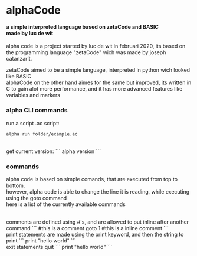 # alphaCode

#### a simple interpreted language based on zetaCode and BASIC <br> made by luc de wit

alpha code is a project started by luc de wit in februari 2020, its based on the programming language "zetaCode" wich was made by joseph catanzarit.

zetaCode aimed to be a simple language, interpreted in python wich looked like BASIC<br>
alphaCode on the other hand aimes for the same but improved, its written in C to gain alot more performance, and it has more advanced features like variables and markers

### alpha CLI commands
run a script .ac script:
```
alpha run folder/example.ac
```
<br>
get current version:
```
alpha version
```

### commands
alpha code is based on simple comands, that are executed from top to bottom.<br>
however, alpha code is able to change the line it is reading, while executing using the goto command<br>
here is a list of the currently available commands

<br>
comments are defined using #'s, and are allowed to put inline after another command
```
#this is a comment
goto 1 #this is a inline comment
```

<br>
print statements are made using the print keyword, and then the string to print
```
print "hello world"
```

<br>
exit statements quit 
```
print "hello world"
```